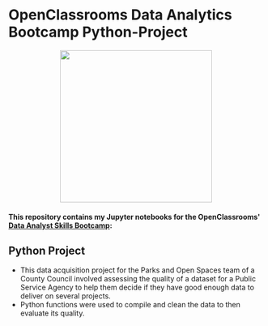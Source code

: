 # OpenClassrooms Data Analytics Bootcamp Python-Project

<p align="center"> <img src="https://logovectorseek.com/wp-content/uploads/2021/01/openclassrooms-logo-vector.png" width="300"> </p>

#### This repository contains my Jupyter notebooks for the OpenClassrooms' [Data Analyst Skills Bootcamp](https://openclassrooms.com/en/paths/544-data-analyst-skills-bootcamp#overview):

## Python Project

* This data acquisition project for the Parks and Open Spaces team of a County Council involved 
assessing the quality of a dataset for a Public Service Agency to help them decide if they have good enough data to deliver on several
projects.
* Python functions were used to compile and clean the data to then evaluate its quality.
